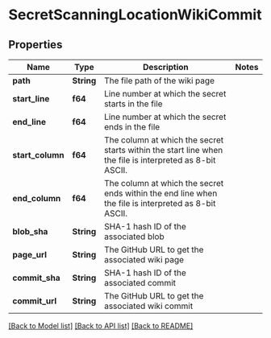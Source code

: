# SecretScanningLocationWikiCommit

## Properties

Name | Type | Description | Notes
------------ | ------------- | ------------- | -------------
**path** | **String** | The file path of the wiki page | 
**start_line** | **f64** | Line number at which the secret starts in the file | 
**end_line** | **f64** | Line number at which the secret ends in the file | 
**start_column** | **f64** | The column at which the secret starts within the start line when the file is interpreted as 8-bit ASCII. | 
**end_column** | **f64** | The column at which the secret ends within the end line when the file is interpreted as 8-bit ASCII. | 
**blob_sha** | **String** | SHA-1 hash ID of the associated blob | 
**page_url** | **String** | The GitHub URL to get the associated wiki page | 
**commit_sha** | **String** | SHA-1 hash ID of the associated commit | 
**commit_url** | **String** | The GitHub URL to get the associated wiki commit | 

[[Back to Model list]](../README.md#documentation-for-models) [[Back to API list]](../README.md#documentation-for-api-endpoints) [[Back to README]](../README.md)



